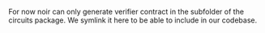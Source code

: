 For now noir can only generate verifier contract in the subfolder of the circuits package.
We symlink it here to be able to include in our codebase.